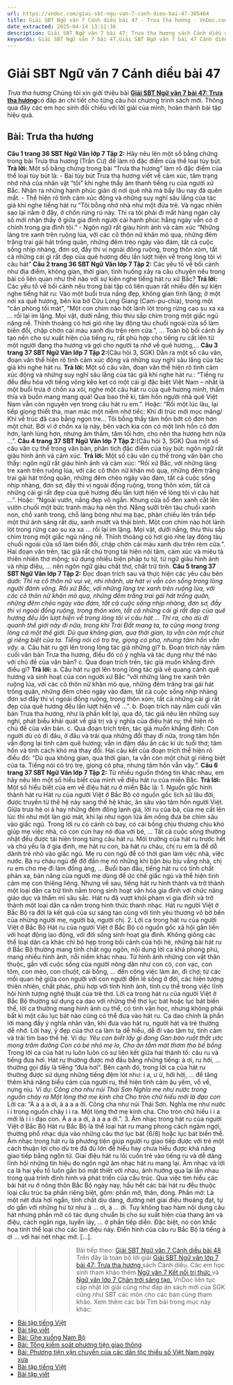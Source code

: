 ```yaml
---
url: https://vndoc.com/giai-sbt-ngu-van-7-canh-dieu-bai-47-305464
title: Giải SBT Ngữ văn 7 Cánh diều bài 47 - Trưa tha hương - VnDoc.com
date_extracted: 2025-04-14 13:11:36
description: Giải SBT Ngữ văn 7 bài 47: Trưa tha hương sách Cánh diều có đáp án chi tiết cho các bạn cùng tham khảo.
keywords: Giải SBT Ngữ văn 7 bài 47,Giải SBT Ngữ văn 7 bài 47 Cánh diều,Giải sách bài tập Ngữ văn CD lớp 7,Ngữ văn lớp 7 Cánh diều,giải bài tập ngữ văn lớp 7,bài Trưa tha hương,ôn tập ngữ văn 7,trắc nghiệm ngữ văn 7 CD
---
```


# Giải SBT Ngữ văn 7 Cánh diều bài 47
 _Trưa tha hương_
Chúng tôi xin giới thiệu bài [**Giải SBT Ngữ văn 7 bài 47: Trưa tha hương**](<https://vndoc.com/giai-sbt-ngu-van-7-canh-dieu-bai-47-305464>)có đáp án chi tiết cho từng câu hỏi chương trình sách mới. Thông qua đây các em học sinh đối chiếu với lời giải của mình, hoàn thành bài tập hiệu quả.
## Bài: Trưa tha hương
**Câu 1 trang 36 SBT Ngữ Văn lớp 7 Tập 2:** Hãy nêu lên một số bằng chứng trong bài Trưa tha hương \(Trần Cư\) để làm rõ đặc điểm của thể loại tùy bút.
**Trả lời:**
Một số bằng chứng trong bài “Trưa tha hương” làm rõ đặc điểm của thể loại tùy bút là:
\- Bài tùy bút Trưa tha hương viết về cảm xúc, tâm trạng nhớ nhà của nhân vật “tôi” khi nghe thấy âm thanh tiếng ru của người xứ Bắc. Nhận ra những hạnh phúc giản dị nơi quê nhà mà bấy lâu nay đã quên mất.
\- Thể hiện rõ tình cảm xúc động và những suy nghĩ sâu lắng của tác giả khi nghe tiếng hát ru “Tôi bỗng nhớ nhà như một đứa trẻ. Và ngạc nhiên sao lại nằm ở đây, ở chốn rừng rú này. Thì ra tôi phải đi mất hàng ngàn cây số mới nhận thấy ở giữa gia đình người cái hạnh phúc hằng ngày vẫn có ở chính trong gia đình tôi.”
\- Ngôn ngữ rất giàu hình ảnh và cảm xúc “Những làng tre xanh trên ruộng lúa, với các cô thôn nữ khăn mỏ quạ, những đêm trăng trai gái hát trống quân, những đêm trèo ngày vào đám, tất cả cuộc sống nhịp nhàng, đơn sơ, đầy thi vị ngoài đồng ruộng, trong thôn xóm, tất cả những cái gì rất đẹp của quê hương đều lần lượt hiện về trong lòng tôi vì câu hát”
**Câu 2 trang 36 SBT Ngữ Văn lớp 7 Tập 2:** Các yếu tố về bối cảnh như địa điểm, không gian, thời gian, tình huống xảy ra câu chuyện nêu trong bài có liên quan như thế nào với sự kiện nghe tiếng hát ru xứ Bắc?
**Trả lời:**
Các yếu tố về bối cảnh nêu trong bài tập có liên quan rất nhiều đến sự kiện nghe tiếng hát ru: Vào một buổi trưa nắng đẹp, không gian tĩnh lặng; ở một nơi xa quê hương, bên kia bờ Cửu Long Giang \(Cam-pu-chia\), trong một “căn phòng tối mát”, “Một con chim nào hót lảnh lót trong rừng cao su xa xa … rồi lại im lặng. Mọi vật, dưới nắng, thiu thiu sắp chìm trong một giấc ngủ nặng nề. Thỉnh thoảng có hơi gió nhẹ lay động tàu chuối ngoài cửa sổ làm biến đổi, chập chờn cái màu xanh dịu trên rèm cửa.”, … Toàn bộ bối cảnh ấy tạo nền cho sự xuất hiện của tiếng ru, rất phù hợp cho tiếng ru cất lên từ một người đang tha hương và gợi cho người ta nhớ về quê hương,...
**Câu 3 trang 37 SBT Ngữ Văn lớp 7 Tập 2:**\(Câu hỏi 3, SGK\) Dẫn ra một số câu văn, đoạn văn thể hiện rõ tình cảm xúc động và những suy nghĩ sâu lắng của tác giả khi nghe hát ru.
**Trả lời:**
Một số câu văn, đoạn văn thể hiện rõ tình cảm xúc động và những suy nghĩ sâu lắng của tác giả khi nghe hát ru.: “Tiếng ru đều đều hòa với tiếng võng kẽo kẹt có một cái gì đặc biệt Việt Nam – nhất là một buổi trưa ở chốn xa xôi, nghe một câu hát ru của quê hương mình, thấm thía và buồn mang mang quá\! Qua bao thế kỉ, tâm hồn người nhà quê Việt Nam vẫn còn nguyên vẹn trong câu hát ru em.”. Hoặc: “Rồi một lúc lâu, lại tiếp giọng thiết tha, man mác một niềm nhớ tiếc: Khi đi trúc mới mọc măng/ Khi về trúc đã cao bằng ngọn tre… Tôi bỗng thấy tâm hồn bớt cô đơn hơn một chút. Bởi vì ở chốn xa lạ này, bên vách kia còn có một linh hồn cô đơn hơn, lạnh lùng hơn, nhưng âm thầm, tăm tối hơn, cho nên tha hương hơn nữa …”.
**Câu 4 trang 37 SBT Ngữ Văn lớp 7 Tập 2:**\(Câu hỏi 3, SGK\) Qua một số câu văn cụ thể trong văn bản, phân tích đặc điểm của tùy bút: ngôn ngữ rất giàu hình ảnh và cảm xúc.
**Trả lời:**
Một số câu văn cụ thể trong văn bản cho thấy: ngôn ngữ rất giàu hình ảnh và cảm xúc:
“Rồi xứ Bắc, với những làng tre xanh trên ruộng lúa, với các cô thôn nữ khăn mỏ quạ, những đêm trăng trai gái hát trống quân, những đêm chèo ngày vào đám, tất cả cuộc sống nhịp nhàng, đơn sơ, đầy thi vị ngoài đồng ruộng, trong thôn xóm, tất cả những cái gì rất đẹp của quê hương đều lần lượt hiện về lòng tôi vì câu hát …”. Hoặc: “Ngoài vườn, nắng đẹp vô ngần. Khung cửa sổ đen xanh cắt lên vườn chuối một bức tranh màu hạ nên thơ. Nắng sưởi trên tàu chuối xanh non, chỗ xanh trong, chỗ láng bóng như mạ bạc, phản chiếu lên trần bếp một thứ ánh sáng rất dịu, xanh mướt và thái bình. Một con chim nào hót lảnh lót trong rừng cao su xa xa … rồi lại im lặng. Mọi vật, dưới nắng, thiu thiu sắp chìm trong một giấc ngủ nặng nề. Thỉnh thoảng có hơi gió nhẹ lay động tàu chuối ngoài cửa sổ làm biến đổi, chập chờn cái màu xanh dịu trên rèm cửa.”.
Hai đoạn văn trên, tác giả rất chú trọng tái hiện nội tâm, cảm xúc và miêu tả thiên nhiên thơ mộng; sử dụng nhiều biện pháp tu từ, từ ngữ giàu hình ảnh và nhịp điệu, … nên ngôn ngữ giàu chất thơ, chất trữ tình.
**Câu 5 trang 37 SBT Ngữ Văn lớp 7 Tập 2:** Đọc đoạn trích sau và thực hiện các yêu cầu bên dưới:
_Thì ra cô thôn nữ vui vẻ, nhí nhảnh, ưa hát ví vẫn còn sống trong lòng người đánh võng._
_Rồi xứ Bắc, với những làng tre xanh trên ruộng lúa, với các cô thôn nữ khăn mỏ quạ, những đêm trăng trai gái hát trống quân, những đêm chèo ngày vào đám, tất cả cuộc sống nhịp nhàng, đơn sơ, đầy thi vị ngoài đồng ruộng, trong thôn xóm, tất cả những cái gì rất đẹp của quê hương đều lần lượt hiện về trong lòng tôi vì câu hát …_
_Thì ra, cho dù đi quanh thế giới này đi nữa, trong khi Trái Đất mang ta, ta cũng mang trong lòng cả một thế giới._
_Dù qua không gian, qua thời gian, ta vẫn còn một chút gì riêng biệt của ta. Tiếng nói có trọ trẹ, giọng có pha, nhưng tâm hồn vẫn vậy._
a. Câu hát ru gợi lên trong lòng tác giả những gì?
b. Đoạn trích này nằm cuối văn bản Trưa tha hương, điều đó có ý nghĩa và tác dụng như thế nào với chủ đề của văn bản?
c. Qua đoạn trích trên, tác giả muốn khẳng định điều gì?
**Trả lời:**
a. Câu hát ru gợi lên trong lòng tác giả về quang cảnh quê hương và sinh hoạt của con người xứ Bắc “với những làng tre xanh trên ruộng lúa, với các cô thôn nữ khăn mỏ quạ, những đêm trăng trai gái hát trống quân, những đêm chèo ngày vào đám, tất cả cuộc sống nhịp nhàng đơn sơ đầy thi vị ngoài đồng ruộng, trong thôn xóm, tất cả những cái gì rất đẹp của quê hương đều lần lượt hiện về …”.
b. Đoạn trích này nằm cuối văn bản Trưa tha hương, như là phần kết lại, qua đó, tác giả nêu lên những suy nghĩ, phát biểu khái quát về giá trị và ý nghĩa của điệu hát ru; thể hiện rõ chủ đề của văn bản.
c. Qua đoạn trích trên, tác giả muốn khẳng định: Con người dù có đi đâu, ở đâu và trải qua những đổi thay đi nữa, trong tâm hồn vẫn đọng lại tình cảm quê hương; vẫn in đậm dấu ấn các kí ức tuổi thơ; tâm hồn và tính cách khó mà thay đổi. Hai câu kết của đoạn trích thể hiện rõ điều đó: “Dù qua không gian, qua thời gian, ta vẫn còn một chút gì riêng biệt của ta. Tiếng nói có trọ trẹ, giọng có pha, nhưng tâm hồn vẫn vậy.”.
**Câu 6 trang 37 SBT Ngữ Văn lớp 7 Tập 2:** Từ nhiều nguồn thông tin khác nhau, em hãy nêu lên một số hiểu biết của mình về điệu hát ru của miền Bắc.
**Trả lời:**
Một số hiểu biết của em về điệu hát ru ở miền Bắc là:
1\. Nguồn gốc hình thành hát ru
Hát ru của người Việt ở Bắc Bộ có nguồn gốc lịch sử lâu đời, được truyền từ thế hệ này sang thế hệ khác, ăn sâu vào tâm hồn người Việt. Giữa trưa hè oi ả hay những đêm đông lạnh giá, lời ru của bà, của mẹ cất lên lúc thì như một làn gió mát, khi lại như ngọn lửa ấm nồng đưa bé chìm sâu vào giấc ngủ. Trong lời ru có cánh cò bay, có cái bống chịu thương chịu khó giúp mẹ việc nhà, có con cún hay nô đùa với bé, … Tất cả cuộc sống thường nhật đều được tái hiện trong từng câu hát ru.
Môi trường của hát ru trước hết và chủ yếu là ở gia đình, mẹ hát ru con, bà hát ru cháu, chị ru em là để dỗ dành trẻ nhỏ vào giấc ngủ. Mẹ ru con ngủ để có thời gian làm việc nhà, việc nước. Bà ru cháu ngủ để đỡ đần mẹ nó những khi bận bịu bịu vắng nhà, chị ru em cho mẹ đi làm đồng áng, … Buổi ban đầu, tiếng hát ru có tính chất phản xạ, bản năng của người mẹ dùng để ức chế giấc ngủ và thể hiện tình cảm mẹ con thiêng liêng. Nhưng về sau, tiếng hát ru hình thành và trở thành một loại dân ca trữ tình nằm trong sinh hoạt văn hóa gia đình với chức năng giáo dục và thẩm mĩ sâu sắc. Hát ru đã vượt khỏi phạm vi gia đình và trở thành một loại dân ca nằm trong hình thức thanh nhạc. Hát ru người Việt ở Bắc Bộ ra đời là kết quả của sự sáng tạo cùng với tình yêu thương vô bờ bến của những người mẹ, người bà, người chị.
2\. Lời ca trong hát ru của người Việt ở Bắc Bộ
Hát ru của người Việt ở Bắc Bộ có nguồn gốc xã hội gắn liền với hoạt động lao động, với đời sống sinh hoạt gia đình. Không giống các thể loại dân ca khác chỉ bó hẹp trong bối cảnh của hội hè, những bài hát ru ở Bắc Bộ thường mang tính chất ngụ ngôn, nội dung lời ca khá phong phú, mang nhiều hình ảnh, nỗi niềm khác nhau.
Từ hình ảnh những con vật thân thuộc, gần với cuộc sống của người nông dân như con cò, con vạc, con tôm, con mèo, con chuột, cái bống, … đến công việc làm ăn, đi chợ; từ các mối quan hệ giữa con người với con người đến lẽ sống ở đời, các hiện tượng thiên nhiên, chất phác, phù hợp với tính hình ảnh, tính cụ thể trong việc lĩnh hội hình tượng nghệ thuật của trẻ thơ.
Lời ca trong hát ru của người Việt ở Bắc Bộ thường sử dụng ca dao với những thể thơ lục bát hoặc lục bát biến thể, lời ca thường mang hình ảnh cụ thể, có tính văn học, nhưng không phải bất kì một câu lục bát nào cũng có thể đưa vào hát ru. Ca dao chính là phần lời mang đầy ý nghĩa nhân văn, khi đưa vào hát ru, người hát và trẻ thường dễ nhớ. Lời hay, ý đẹp của thơ ca làm ta dễ hiểu, dễ đi vào tâm tư, tình cảm và trái tim bao thế hệ. Ví dụ:
_Yêu con biết lấy gì đong_
 _Gan bào ruột thắt ước mong trăm đường_
 _Con có bé nhỏ mẹ lo,_
_Cho ăn tắm mát thơm tho bế bồng_
Trong lời ca của hát ru luôn luôn có sự liên kết giữa hai thành tố: câu ru và tiếng đưa hơi. Hát ru thường được mở đầu bằng những tiếng: à ơi, ru hời, … thường gọi đấy là tiếng “đưa hơi”. Bên cạnh đó, trong lời ca của hát ru thường được sử dụng những tiếng đệm lót như: í a, ư ừ, hỡi hời, … để tăng thêm khả năng biểu cảm của người ru, thể hiện tình cảm âu yếm, vỗ về, nựng nịu. Ví dụ:
_Công cha như núi Thái Sơn_
 _Nghĩa mẹ như nước trong nguồn chảy ra_
_Một lòng thờ mẹ kính cha_
 _Cho tròn chữ hiếu mới là đạo con_
Lời ca: “À a a a ơi, à a a a ời. Công cha như núi Thái Sơn. Nghĩa mẹ như nước i i trong nguồn chảy i i ra. Một lòng thờ mẹ kính cha. Cho tròn chữ hiếu i i a mới là i i i đạo con. À a a a ơi, à a a a ời.”.
3\. Âm nhạc trong hát ru của người Việt ở Bắc Bộ
Hát ru Bắc Bộ là thể loại hát ru mang phong cách ngâm ngợi, thường phổ nhạc dựa vào những câu thơ lục bát \(6/8\) hoặc lục bát biến thể. Âm nhạc trong hát ru là phương tiện giúp người ru giao tiếp được với trẻ một cách thuận lợi cho dù trẻ đã đủ lớn để hiểu hay chưa hiểu được khả năng giao tiếp bằng ngôn từ. Giai điệu hát ru lôi cuốn trẻ vào tiếng ru và dễ dàng lĩnh hội những tín hiệu do ngôn ngữ âm nhạc hát ru mang lại.
Âm nhạc và lời ca là hai yếu tố luôn gắn bó mật thiết với nhau, ảnh hưởng qua lại lẫn nhau trong quá trình định hình và phát triển của cấu trúc. Qua việc tìm hiểu các bài hát ru ở nông thôn Bắc Bộ ngày nay, hầu hết các bài hát ru đều thuộc loại cấu trúc ba phần riêng biệt, gồm: phần mở, thân, đóng.
Phần mở: Là một nét đưa hơi ngắn, tính chất dịu dàng, đường nét giai điệu thoáng đạt, tự do gắn với những hư từ như à … ơi, à … ời. Tuy không bao hàm nội dung câu hát nhưng phần mở có tác dụng chuẩn bị cho sự xuất hiện của thang âm và điệu, cách ngân nga, luyến láy, … ở phần tiếp diễn. Đặc biệt, nó còn khắc họa tính thể loại cho các làn điệu này. Điển hình của câu ru Bắc Bộ là tiếng à ơi … với hai nét nhạc mở. \[…\].
>>>> Bài tiếp theo: [Giải SBT Ngữ văn 7 Cánh diều bài 48](<https://vndoc.com/giai-sbt-ngu-van-7-canh-dieu-bai-48-305465>)
Trên đây là toàn bộ lời giải [Giải SBT Ngữ văn lớp 7 bài 47: Trưa tha hương ](<https://vndoc.com/giai-sbt-ngu-van-7-canh-dieu-bai-47-305464>)sách Cánh diều. Các em học sinh tham khảo thêm [Ngữ văn 7 Kết nối tri thức ](<https://vndoc.com/ngu-van-7-kntt-tap2>)và [Ngữ văn lớp 7 Chân trời sáng tạo.](<https://vndoc.com/ngu-van-7-ctst-tap2>) VnDoc liên tục cập nhật lời giải cũng như đáp án sách mới của SGK cũng như SBT các môn cho các bạn cùng tham khảo.
Xem thêm các bài Tìm bài trong mục này khác:
  * [Bài tập tiếng Việt](</giai-sbt-ngu-van-7-canh-dieu-bai-48-305465>)
  * [Bài tập viết](</giai-sbt-ngu-van-7-canh-dieu-bai-49-305467>)
  * [Bài: Ghe xuồng Nam Bộ](</giai-sbt-ngu-van-7-canh-dieu-bai-50-305538>)
  * [Bài: Tổng kiểm soát phương tiện giao thông](</giai-sbt-ngu-van-7-canh-dieu-bai-51-305539>)
  * [Bài: Phương tiện vận chuyển của các dân tộc thiểu số Việt Nam ngày xưa](</giai-sbt-ngu-van-7-canh-dieu-bai-52-305540>)
  * [Bài tập tiếng Việt](</giai-sbt-ngu-van-7-canh-dieu-bai-53-305542>)
  * [Bài tập viết](</giai-sbt-ngu-van-7-canh-dieu-bai-54-305543>)

